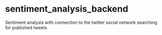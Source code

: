 # sentiment_analysis_backend
Sentiment analysis with connection to the twitter social network searching for published tweets
